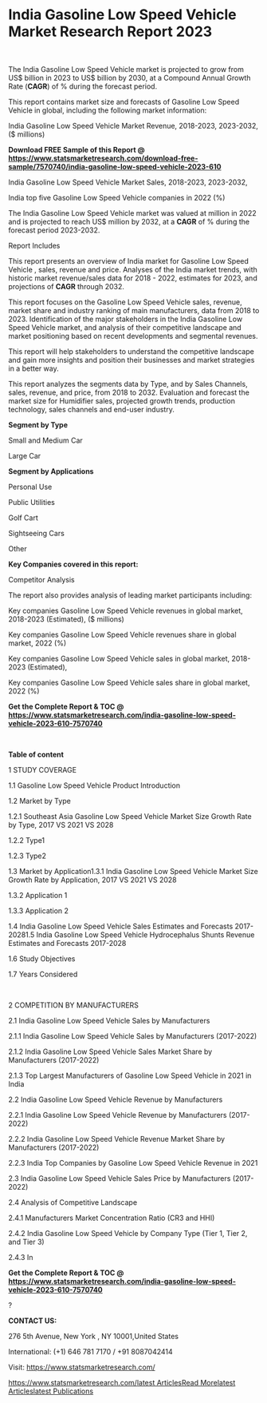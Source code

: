 <h1>India Gasoline Low Speed Vehicle Market Research Report 2023</h1><br/><p>The India Gasoline Low Speed Vehicle market is projected to grow from US$ billion in 2023 to US$ billion by 2030, at a Compound Annual Growth Rate (<strong>CAGR</strong>) of % during the forecast period.</p>
 
 
 
 <p>This report contains market size and forecasts of Gasoline Low Speed Vehicle in global, including the following market information:</p>
 
 
 
 <p>India Gasoline Low Speed Vehicle Market Revenue, 2018-2023, 2023-2032, ($ millions)</p>
 
 
 
 <p><strong>Download FREE Sample of this Report @ <a href="https://www.statsmarketresearch.com/download-free-sample/7570740/india-gasoline-low-speed-vehicle-2023-610">https://www.statsmarketresearch.com/download-free-sample/7570740/india-gasoline-low-speed-vehicle-2023-610</a></strong></p>
 
 
 
 <p>India Gasoline Low Speed Vehicle Market Sales, 2018-2023, 2023-2032,</p>
 
 
 
 <p>India top five Gasoline Low Speed Vehicle companies in 2022 (%)</p>
 
 
 
 <p>The India Gasoline Low Speed Vehicle market was valued at million in 2022 and is projected to reach US$ million by 2032, at a <strong>CAGR</strong> of % during the forecast period 2023-2032.</p>
 
 
 
 <p>Report Includes</p>
 
 
 
 <p>This report presents an overview of India market for Gasoline Low Speed Vehicle , sales, revenue and price. Analyses of the India market trends, with historic market revenue/sales data for 2018 - 2022, estimates for 2023, and projections of <strong>CAGR</strong> through 2032.</p>
 
 
 
 <p>This report focuses on the Gasoline Low Speed Vehicle sales, revenue, market share and industry ranking of main manufacturers, data from 2018 to 2023. Identification of the major stakeholders in the India Gasoline Low Speed Vehicle market, and analysis of their competitive landscape and market positioning based on recent developments and segmental revenues.</p>
 
 
 
 <p>This report will help stakeholders to understand the competitive landscape and gain more insights and position their businesses and market strategies in a better way.</p>
 
 
 
 <p>This report analyzes the segments data by Type, and by Sales Channels, sales, revenue, and price, from 2018 to 2032. Evaluation and forecast the market size for Humidifier sales, projected growth trends, production technology, sales channels and end-user industry.</p>
 
 
 
 <p><strong>Segment by Type</strong></p>
 
 
 
 <p>Small and Medium Car</p>
 
 
 
 <p>Large Car</p>
 
 
 
 <p><strong>Segment <strong><strong>by Applications</strong></strong></strong></p>
 
 
 
 <p>Personal Use</p>
 
 
 
 <p>Public Utilities</p>
 
 
 
 <p>Golf Cart</p>
 
 
 
 <p>Sightseeing Cars</p>
 
 
 
 <p>Other</p>
 
 
 
 <p><strong>Key Companies covered in this report:</strong></p>
 
 
 
 <p>Competitor Analysis</p>
 
 
 
 <p>The report also provides analysis of leading market participants including:</p>
 
 
 
 <p>Key companies Gasoline Low Speed Vehicle revenues in global market, 2018-2023 (Estimated), ($ millions)</p>
 
 
 
 <p>Key companies Gasoline Low Speed Vehicle revenues share in global market, 2022 (%)</p>
 
 
 
 <p>Key companies Gasoline Low Speed Vehicle sales in global market, 2018-2023 (Estimated),</p>
 
 
 
 <p>Key companies Gasoline Low Speed Vehicle sales share in global market, 2022 (%)</p>
 
 
 
 <div><b>Get the Complete Report & TOC @ <a href="https://www.statsmarketresearch.com/india-gasoline-low-speed-vehicle-2023-610-7570740">https://www.statsmarketresearch.com/india-gasoline-low-speed-vehicle-2023-610-7570740</a></b></div>
 
 
 
 <p><br />
 
 <b>Table of content</b></p>
 
 
 
 <p>1 STUDY COVERAGE<br />
 
 1.1 Gasoline Low Speed Vehicle Product Introduction<br />
 
 1.2 Market by Type<br />
 
 1.2.1 Southeast Asia Gasoline Low Speed Vehicle Market Size Growth Rate by Type, 2017 VS 2021 VS 2028<br />
 
 1.2.2 Type1<br />
 
 1.2.3 Type2<br />
 
 1.3 Market by Application1.3.1 India Gasoline Low Speed Vehicle Market Size Growth Rate by Application, 2017 VS 2021 VS 2028<br />
 
 1.3.2 Application 1<br />
 
 1.3.3 Application 2<br />
 
 1.4 India Gasoline Low Speed Vehicle Sales Estimates and Forecasts 2017-20281.5 India Gasoline Low Speed Vehicle Hydrocephalus Shunts Revenue Estimates and Forecasts 2017-2028<br />
 
 1.6 Study Objectives<br />
 
 1.7 Years Considered<br />
 
 <br />
 
 2 COMPETITION BY MANUFACTURERS<br />
 
 2.1 India Gasoline Low Speed Vehicle Sales by Manufacturers<br />
 
 2.1.1 India Gasoline Low Speed Vehicle Sales by Manufacturers (2017-2022)<br />
 
 2.1.2 India Gasoline Low Speed Vehicle Sales Market Share by Manufacturers (2017-2022)<br />
 
 2.1.3 Top Largest Manufacturers of Gasoline Low Speed Vehicle in 2021 in India<br />
 
 2.2 India Gasoline Low Speed Vehicle Revenue by Manufacturers<br />
 
 2.2.1 India Gasoline Low Speed Vehicle Revenue by Manufacturers (2017-2022)<br />
 
 2.2.2 India Gasoline Low Speed Vehicle Revenue Market Share by Manufacturers (2017-2022)<br />
 
 2.2.3 India Top Companies by Gasoline Low Speed Vehicle Revenue in 2021<br />
 
 2.3 India Gasoline Low Speed Vehicle Sales Price by Manufacturers (2017-2022)<br />
 
 2.4 Analysis of Competitive Landscape<br />
 
 2.4.1 Manufacturers Market Concentration Ratio (CR3 and HHI)<br />
 
 2.4.2 India Gasoline Low Speed Vehicle by Company Type (Tier 1, Tier 2, and Tier 3)<br />
 
 2.4.3 In</p>
 
 
 
 <div><b>Get the Complete Report & TOC @ <a href="https://www.statsmarketresearch.com/india-gasoline-low-speed-vehicle-2023-610-7570740">https://www.statsmarketresearch.com/india-gasoline-low-speed-vehicle-2023-610-7570740</a></b></div>
 
 
 
 <p>? </p>
 
 
 
 <p><b>CONTACT US:</b><br />
 
 276 5th Avenue, New York , NY 10001,United States<br />
 
 International: (+1) 646 781 7170 / +91 8087042414<br />
 
 Visit: <a href="https://www.statsmarketresearch.com/">https://www.statsmarketresearch.com/</a><br />
 
 <a href="https://gyeongbokgung.com">https://www.statsmarketresearch.com/</a><a href="https://hallyeomaritime.com">latest Articles</a><a href="https://jingwansa.com">Read More</a><a href="https://nguoiviet.jp/">latest Articles</a><a href="https://www.intelmarketresearch.com/">latest Publications</a></p>